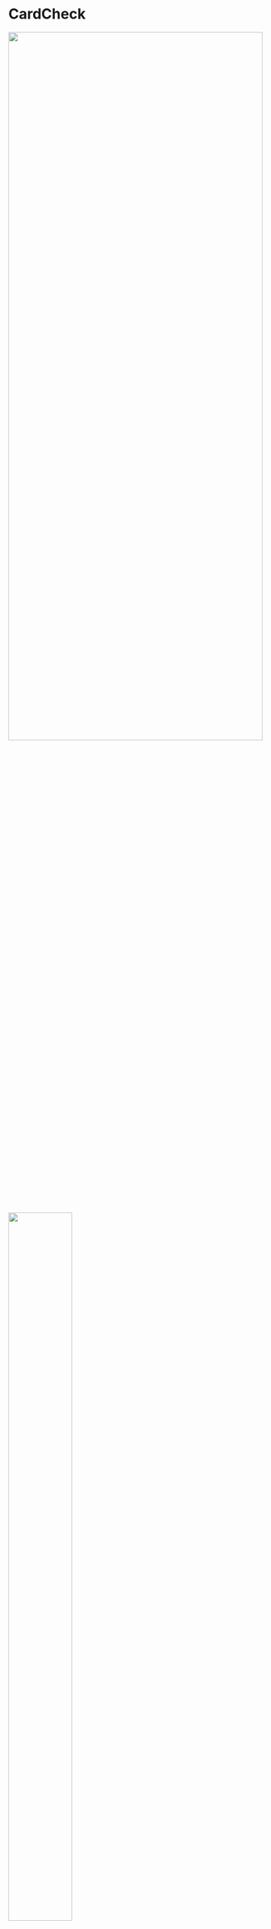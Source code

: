 # CardCheck 



<img width="100%" height="60%" src="https://github.com/Intummadee/CardCheck/blob/main/assets/MainPage.png?raw=true">

<img width="50%" height="60%" src="https://github.com/Intummadee/CardCheck/blob/main/assets/%E0%B8%A3%E0%B8%B2%E0%B8%A2%E0%B8%8A%E0%B8%B7%E0%B9%88%E0%B8%AD%E0%B8%99%E0%B8%B1%E0%B8%81%E0%B8%A8%E0%B8%B6%E0%B8%81%E0%B8%A9%E0%B8%B2.png?raw=true">


## 📚 **Initialize** 

สร้าง Environment 
```python -m venv env```

activate Environment 
--> 👉 ```env\Scripts\activate```
ถ้ารันได้จะมีคำว่า (env) ต่อหน้า PS ใน terminal

-สร้างไฟล์ app.py

## ⚡ **Library** 
```
python -m pip install numpy
python -m pip install scipy
python -m pip install matplotlib
python -m pip install opencv-python
python -m pip install opencv-contrib-python
pip install pytesseract
pip install reportlab
python -m pip install pandas
python -mpip install openpyxl

```

-Option กรณีถูก WARNING ให้อัพเดตเวอร์ชั่น
```python -m pip install --upgrade pip```


⚡ Install Django
```python -m pip install Django```

-Option คำสั่ง check ว่าลง django หรือยัง
```django-admin --version```
--> รันแล้วได้ 4.2.10

create Project
```django-admin startproject my_tennis_club```

คำสั่งรัน !!!
```js
env\Scripts\activate
cd my_tennis_club (อย่าลืมว่าต้องอยู่ใน my_tennis_club)
python manage.py runserver
```


```
เปิด Path นี้ --> http://127.0.0.1:8000/MainPage/
```

สร้าง App 
```
python manage.py startapp cardCheck
```

---

# ใช้งาน MongoDB
https://account.mongodb.com/account/login?n=https%3A%2F%2Fcloud.mongodb.com%2Fv2%2F65d359c147d94142e1d9fb54&nextHash=%23metrics%2FreplicaSet%2F65d35a0f89492b3df0336104%2Fexplorer%2Fpymongo_demo%2Fdemo_collection%2Ffind&signedOut=true

Source : https://www.youtube.com/watch?v=GJCKIGeK3qc
```JS
python -m pip install "pymongo[srv]"
```


# Upload file
```
pip install pymupdf Pillow
```

---

# Tesseract วิธีทำให้อ่านข้อความภาษาไทย

https://gist.github.com/dogterbox/7c0ed7387a388f5e13afd00f0cb8cd50
ดาวน์โหลด raw file ของเว็บนี้ https://github.com/tesseract-ocr/tessdata_best/blob/main/tha.traineddata ลงในที่ที่เก็บ ```\Tesseract-OCR\tessdata folder```

---

# ฝั่งFrontEnd
-https://github.com/atisawd/boxicons

-https://boxicons.com/

-https://css-loaders.com/progress/

---

## Extension แนะนำให้โหลดใน Vs code สำหรับอ่าน comment 
- Better-comments
- Comment Styler



เข้าไปใน views ที่อยู่ใน cardCheck_project
```
from django.shortcuts import render
from django.http import HttpResponse

def cardCheck(request):
    return HttpResponse("Hello world!")
```

---

-Create a file named ```urls.py``` in the same folder as the views.py file, and type this code in it:
```
from django.urls import path
from . import views

urlpatterns = [
    path('cardCheck/', views.cardCheck, name='cardCheck'),
]
```

---

เข้าไปในไฟล์ ```urls.py``` ภายใน folder  my_tennis_club
```
from django.contrib import admin
from django.urls import include, path

urlpatterns = [
    path('', include('cardCheck.urls')), # เส้นทางหลักที่จะ include เส้นทางจาก members.urls
    path('admin/', admin.site.urls),
]
```

---

สร้าง templates
```
cd cardCheck
mkdir templates
cd templates
```
สร้าง ```HomePage.html```
```
<!DOCTYPE html>
<html>
<body>

<h1>Hello World!</h1>
<p>Welcome to my first Django project!</p>

</body>
</html>
```

---


ดูไฟล์ชื่อ ```settings.py``` ในโฟลเดอร์ ```my_tennis_club```  
แล้วแก้ต่อไปนี้  
```
INSTALLED_APPS = [
    'django.contrib.admin',
    'django.contrib.auth',
    'django.contrib.contenttypes',
    'django.contrib.sessions',
    'django.contrib.messages',
    'django.contrib.staticfiles',
    'cardCheck'
]
```
แล้ว Run ใหม่อีกครั้ง

---

ไปเพิ่มในไฟล์ models.py ในโฟลเดอร์ cardCheck
```
from django.db import models
class cardCheck(models.Model):
  firstname = models.CharField(max_length=255)
  lastname = models.CharField(max_length=255)
```

---

แล้วรันใหม่
```python manage.py makemigrations cardCheck```
มีภาพใน assets ชื่อ img-1

## รันคำสั่ง 💥
- เข้าไปรันใน Path CardCheck\my_tennis_club> python manage.py migrate
```
python manage.py migrate
```
## Path ที่ถูกใช้ในเว็บ 🌈
```http://127.0.0.1:8000/MainPage```

---

ดูเรื่องคำสั่ง Insert ข้อมูล ได้ต่อที่ --> https://www.w3schools.com/django/django_insert_data.php




สร้าง Folder เพื่อเก็บไฟล์แยกใน Project templates
```
mkdir templates
mkdir static\css
```

---

## ข้อจำกัด
1. ไฟล์ที่อัพโหลด ต้องเป็น pdf เท่านั้น และ ขนาดตัวอักษรในไฟล์ควรมากกว่า 18
2. ตารางใน excel ควรจะชิดกันให้มากที่สุด เพื่อที่จะได้จับข้อความเป็นประโยคเดียวกัน เช่น  64070257 Hydro Carbon ถ้าแต่ละ column ในตารางห่างกันมากเกินไป ชื่อสามอย่างนี่ก็จะแยกออกจากกันไม่รวมในแถวเดียวกันได้ สามารถดูตัวอย่างภาพได้ใน example_image
3. ภาพที่ได้ต้องมีความชัด มีแสงสว่างเพียงพอ ระยะห่างจากกล่องไม่มากเกินไป หรือ น้อยเกินไป
4. บัตรที่ความเงา อย่าง บัตรประชาชน ไม่ควรถ่ายให้ติดเงามากเกินไป เพราะโปรแกรมจะไม่จับข้อความตรงที่มีเงา

---

# อ้างอิง
-สำหรับ ใช้ computer vision OCR ในการตรวจหาข้อความในภาพ
https://github.com/UB-Mannheim/tesseract/wiki

-MongoDB and Python
https://www.youtube.com/watch?v=GJCKIGeK3qc

-How to Install Tesseract OCR on Windows and use it with Python
https://www.youtube.com/watch?v=GMMZAddRxs8

-Stackoverflow
https://stackoverflow.com/questions/37745519/use-pytesseract-ocr-to-recognize-text-from-an-image
https://stackoverflow.com/questions/21104664/extract-all-bounding-boxes-using-opencv-python


Python – Extract names from string with python Regex
-https://itecnote.com/tecnote/python-extract-names-from-string-with-python-regex/


Python | Similarity metrics of strings
-https://www.geeksforgeeks.org/python-similarity-metrics-of-strings/


using SequenceMatcher.ratio()
-https://www.geeksforgeeks.org/python-similarity-metrics-of-strings/

---
